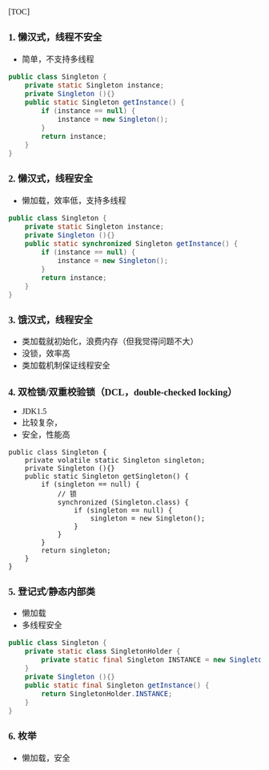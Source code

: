 <font face="SimSun" size=3>

[TOC]

### 1. 懒汉式，线程不安全
- 简单，不支持多线程
~~~java
public class Singleton {
    private static Singleton instance;
    private Singleton (){}
    public static Singleton getInstance() {
        if (instance == null) {
            instance = new Singleton();
        }
        return instance;
    }
}
~~~
### 2. 懒汉式，线程安全
- 懒加载，效率低，支持多线程
~~~java
public class Singleton {
    private static Singleton instance;
    private Singleton (){}
    public static synchronized Singleton getInstance() {
        if (instance == null) {
            instance = new Singleton();
        }
        return instance;
    }
}
~~~
### 3. 饿汉式，线程安全
- 类加载就初始化，浪费内存（但我觉得问题不大）
- 没锁，效率高
- 类加载机制保证线程安全

### 4. 双检锁/双重校验锁（DCL，double-checked locking）
- JDK1.5
- 比较复杂，
- 安全，性能高
~~~
public class Singleton {
    private volatile static Singleton singleton;
    private Singleton (){}
    public static Singleton getSingleton() {
        if (singleton == null) {
            // 锁
            synchronized (Singleton.class) {
                if (singleton == null) {
                    singleton = new Singleton();
                }
            }
        }
        return singleton;
    }
}
~~~
### 5. 登记式/静态内部类
- 懒加载
- 多线程安全
~~~java
public class Singleton {
    private static class SingletonHolder {
        private static final Singleton INSTANCE = new Singleton();
    }
    private Singleton (){}
    public static final Singleton getInstance() {
        return SingletonHolder.INSTANCE;
    }
}
~~~
### 6. 枚举
- 懒加载，安全

</font>